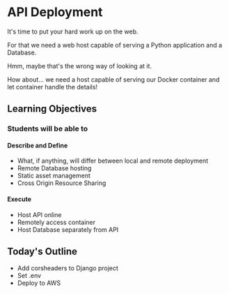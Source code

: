 # API Deployment

It's time to put your hard work up on the web.

For that we need a web host capable of serving a Python application and a Database.

Hmm, maybe that's the wrong way of looking at it.

How about... we need a host capable of serving our Docker container and let container handle the details!

## Learning Objectives

### Students will be able to

#### Describe and Define

- What, if anything, will differ between local and remote deployment
- Remote Database hosting
- Static asset management
- Cross Origin Resource Sharing

#### Execute

- Host API online
- Remotely access container
- Host Database separately from API

## Today's Outline

- Add corsheaders to Django project
- Set .env
- Deploy to AWS
